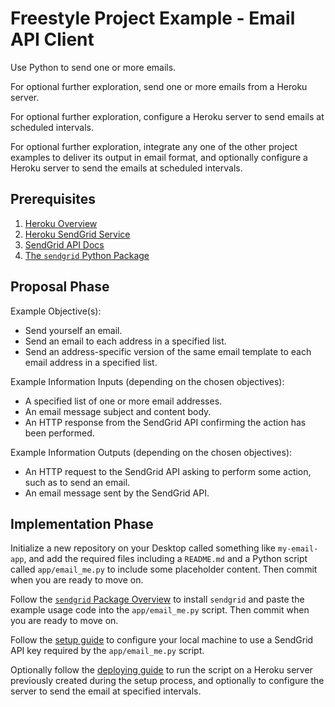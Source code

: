 # Freestyle Project Example - Email API Client

Use Python to send one or more emails.

For optional further exploration, send one or more emails from a Heroku server.

For optional further exploration, configure a Heroku server to send emails at scheduled intervals.

For optional further exploration, integrate any one of the other project examples to deliver its output in email format, and optionally configure a Heroku server to send the emails at scheduled intervals.

## Prerequisites

  1. [Heroku Overview](/notes/hardware/heroku.md)
  1. [Heroku SendGrid Service](https://devcenter.heroku.com/articles/sendgrid)
  1. [SendGrid API Docs](https://sendgrid.com/docs/API_Reference/index.html)
  1. [The `sendgrid` Python Package](/notes/programming-languages/python/packages/sendgrid.md)

## Proposal Phase

Example Objective(s):

  + Send yourself an email.
  + Send an email to each address in a specified list.
  + Send an address-specific version of the same email template to each email address in a specified list.

Example Information Inputs (depending on the chosen objectives):

  + A specified list of one or more email addresses.
  + An email message subject and content body.
  + An HTTP response from the SendGrid API confirming the action has been performed.

Example Information Outputs (depending on the chosen objectives):

  + An HTTP request to the SendGrid API asking to perform some action, such as to send an email.
  + An email message sent by the SendGrid API.

## Implementation Phase

Initialize a new repository on your Desktop called something like `my-email-app`, and add the required files including a `README.md` and a Python script called `app/email_me.py` to include some placeholder content. Then commit when you are ready to move on.

Follow the [`sendgrid` Package Overview](/notes/programming-languages/python/packages/sendgrid.md) to install `sendgrid` and paste the example usage code into the `app/email_me.py` script. Then commit when you are ready to move on.

Follow the [setup guide](setup.md) to configure your local machine to use a SendGrid API key required by the `app/email_me.py` script.

Optionally follow the [deploying guide](deploying.md) to run the script on a Heroku server previously created during the setup process, and optionally to configure the server to send the email at specified intervals.
